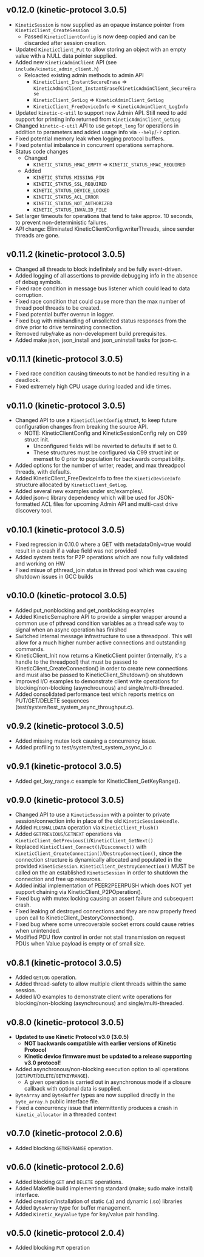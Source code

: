 v0.12.0 (kinetic-protocol 3.0.5)
--------------------------------
* `KineticSession` is now supplied as an opaque instance pointer from `KineticClient_CreateSession`
    * Passed `KineticClientConfig` is now deep copied and can be discarded after session creation.
* Updated `KineticClient_Put` to allow storing an object with an empty value with a NULL data pointer supplied.
* Added new `KineticAdminClient` API (see `include/kinetic_admin_client.h`)
    * Reloacted existing admin methods to admin API
        * `KineticClient_InstantSecureErase` => `KineticAdminClient_InstantErase`/`KineticAdminClient_SecureErase`
        * `KineticClient_GetLog` => `KineticAdminClient_GetLog`
        * `KineticClient_FreeDeviceInfo` => `KineticAdminClient_LogInfo`
* Updated `kinetic-c-util` to support new Admin API. Still need to add support for printing info returned from `KineticAdminClient_GetLog`
* Changed `kinetic-c-util` API to use `getopt_long` for operations in addition to parameters and added usage info via `--help`/`-?` option.
* Fixed potential memory leak when logging protocol buffers.
* Fixed potential imbalance in concurrent operations semaphore.
* Status code changes
    * Changed
        * `KINETIC_STATUS_HMAC_EMPTY` => `KINETIC_STATUS_HMAC_REQUIRED`
    * Added
        * `KINETIC_STATUS_MISSING_PIN`
        * `KINETIC_STATUS_SSL_REQUIRED`
        * `KINETIC_STATUS_DEVICE_LOCKED`
        * `KINETIC_STATUS_ACL_ERROR`
        * `KINETIC_STATUS_NOT_AUTHORIZED`
        * `KINETIC_STATUS_INVALID_FILE`
* Set larger timeouts for operations that tend to take approx. 10 seconds, to prevent non-deterministic failures.
* API change: Eliminated KineticClientConfig.writerThreads, since sender threads are gone.

v0.11.2 (kinetic-protocol 3.0.5)
--------------------------------
* Changed all threads to block indefinitely and be fully event-driven.
* Added logging of all assertions to provide debugging info in the absence of debug symbols.
* Fixed race condition in message bus listener which could lead to data corruption.
* Fixed race condition that could cause more than the max number of thread pool threads to be created.
* Fixed potential buffer overrun in logger.
* Fixed bug with mishandling of unsolicited status responses from the drive prior to drive terminating connection.
* Removed ruby/rake as non-development build prerequisites.
* Added make json, json_install and json_uninstall tasks for json-c.

v0.11.1 (kinetic-protocol 3.0.5)
--------------------------------
* Fixed race condition causing timeouts to not be handled resulting in a deadlock.
* Fixed extremely high CPU usage during loaded and idle times.

v0.11.0 (kinetic-protocol 3.0.5)
--------------------------------
* Changed API to use a `KineticClientConfig` struct, to keep future configuration changes from breaking the source API.
    * NOTE: KineticClientConfig and KineticSessionConfig rely on C99 struct init.
        * Unconfigured fields will be reverted to defaults if set to 0.
        * These structures must be configured via C99 struct init or memset to 0 prior to population for backwards compatibility.
* Added options for the number of writer, reader, and max threadpool threads, with defaults.
* Added KineticClient_FreeDeviceInfo to free the `KineticDeviceInfo` structure allocated by `KineticClient_GetLog`.
* Added several new examples under src/examples/.
* Added json-c library dependency which will be used for JSON-formatted ACL files for upcoming Admin API and multi-cast drive discovery tool.

v0.10.1 (kinetic-protocol 3.0.5)
--------------------------------
* Fixed regression in 0.10.0 where a GET with metadataOnly=true would result in a crash if a value field was not provided
* Added system tests for P2P operations which are now fully validated and working on HW
* Fixed misue of pthread_join status in thread pool which was causing shutdown issues in GCC builds

v0.10.0 (kinetic-protocol 3.0.5)
--------------------------------
* Added put_nonblocking and get_nonblocking examples
* Added KineticSemaphore API to provide a simpler wrapper around a common use of pthread condition variables as a thread safe way to signal when an async operation has finished
* Switched internal message infrastructure to use a threadpool. This will allow for a much higher number active connections and outstanding commands.
* KineticClient_Init now returns a KineticClient pointer (internally, it's a handle to the threadpool) that must be passed to KineticClient_CreateConnection() in order to create new connections and must also be passed to KineticClient_Shutdown() on shutdown
* Improved I/O examples to demonstrate client write operations for blocking/non-blocking (asynchrounous) and single/multi-threaded.
* Added consolidated performance test which reports metrics on PUT/GET/DELETE sequences (test/system/test_system_async_throughput.c).

v0.9.2 (kinetic-protocol 3.0.5)
-------------------------------
* Added missing mutex lock causing a concurrency issue.
* Added profiling to test/system/test_system_async_io.c

v0.9.1 (kinetic-protocol 3.0.5)
-------------------------------
* Added get_key_range.c example for KineticClient_GetKeyRange().

v0.9.0 (kinetic-protocol 3.0.5)
-------------------------------
* Changed API to use a `KineticSession` with a pointer to private session/connection info in place of the old `KineticSessionHandle`.
* Added `FLUSHALLDATA` operation via `KineticClient_Flush()`
* Added `GETPREVIOUS`/`GETNEXT` operations via `KineticClient_GetPrevious()`/`KineticClient_GetNext()`
* Replaced `KinticClient_Connect()`/`Disconnect()` with `KineticClient_CreateConnection()`/`DestroyConnection()`, since the connection structure is dynamically allocated and populated in the provided `KineticSession`. `KineticClient_DestroyConnection()` MUST be called on the an established `KineticSession` in order to shutdown the connection and free up resources.
* Added initial implementation of PEER2PEERPUSH which does NOT yet support chaining via KineticClient_P2POperation().
* Fixed bug with mutex locking causing an assert failure and subsequent crash.
* Fixed leaking of destroyed connections and they are now properly freed upon call to KineticClient_DestoryConnection().
* Fixed bug where some unrecoverable socket errors could cause retries when unintended.
* Modified PDU flow control in order not stall transmission on request PDUs when Value payload is empty or of small size.

v0.8.1 (kinetic-protocol 3.0.5)
-------------------------------
* Added `GETLOG` operation.
* Added thread-safety to allow multiple client threads within the same session.
* Added I/O examples to demonstrate client write operations for blocking/non-blocking (asynchrounous) and single/multi-threaded.

v0.8.0 (kinetic-protocol 3.0.5)
-------------------------------
* **Updated to use Kinetic Protocol v3.0 (3.0.5)**
    * **NOT backwards compatible with earlier versions of Kinetic Protocol**
    * **Kinetic device firmware must be updated to a release supporting v3.0 protocol!**
* Added asynchronous/non-blocking execution option to all operations (`GET`/`PUT`/`DELETE`/`GETKEYRANGE`).
    * A given operation is carried out in asynchronous mode if a closure callback with optional data is supplied.
* `ByteArray` and `ByteBuffer` types are now supplied directly in the `byte_array.h` public interface file.
* Fixed a concurrency issue that intermittently produces a crash in `kinetic_allocator` in a threaded context

v0.7.0 (kinetic-protocol 2.0.6)
-------------------------------
* Added blocking `GETKEYRANGE` operation.

v0.6.0 (kinetic-protocol 2.0.6)
-------------------------------
* Added blocking `GET` and `DELETE` operations.
* Added Makefile build implementing standard (make; sudo make install) interface.
* Added creation/installation of static (.a) and dynamic (.so) libraries
* Added `ByteArray` type for buffer management.
* Added `Kinetic_KeyValue` type for key/value pair handling.

v0.5.0 (kinetic-protocol 2.0.4)
-------------------------------
* Added blocking `PUT` operation
